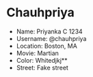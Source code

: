 # Chauhpriya

* Name: Priyanka C 1234
* Username: @chauhpriya
* Location: Boston, MA
* Movie: Martian
* Color: Whitedjkj**
* Street: Fake street
